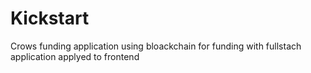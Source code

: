 # Kickstart
 Crows funding application using bloackchain for funding with fullstach application applyed to frontend
